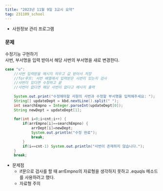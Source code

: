 ```yaml
---
title: "2023년 11월 9일 3교시 요약"
tag: 231109_school
---
```

- 사원정보 관리 프로그램

### 문제
수정기능 구현하기<br>
사번, 부서명을 입력 받아서 해당 사번의 부서명을 새로 변경한다.

```java
case "u":
    //사번 입력받을 메시지 띄우고 값 받아서 저장
    //for루프: 사번 배열에서 입력받은 사번이 있는지 검사
    //사번이 있다면 수정하고 끝
    //사번이 없다면 해당 사번이 없다고 메시지 출력
    
    System.out.print("수정해야할 사원의 사번과 수정할 부서명을 입력해주세요: ");
    String[] updateDept = kbd.nextLine().split(" ");
    int searchEmpno = Integer.parseInt(updateDept[0]);
    String newDept = updateDept[1];
    
    for(int i=0;i<cnt;i++) {
        if(arrEmpno[i]==searchEmpno) {
            arrDept[i]=newDept;
            System.out.println("수정 완료");
            break;
        }
        if(i==cnt-1) System.out.println("사번이 존재하지 않습니다.");
    }
    break;
```
- 문제점
  - if문으로 검사를 할 때 arrEmpno의 자료형을 생각하지 못하고 .equqls 메소드를 사용하려고 했다.
  - 자료형 주의